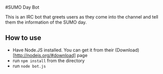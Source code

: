 #SUMO Day Bot

This is an IRC bot that greets users as they come into the channel and tell them the information of the SUMO day. 

## How to use

* Have Node.JS installed. You can get it from their (Download)[http://nodejs.org/#download] page
* run `npm install` from the directory
* run `node bot.js`
